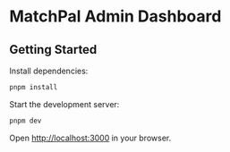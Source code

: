 # MatchPal Admin Dashboard

## Getting Started

Install dependencies:
```bash
pnpm install
```

Start the development server:
```bash
pnpm dev
```

Open [http://localhost:3000](http://localhost:3000) in your browser.
